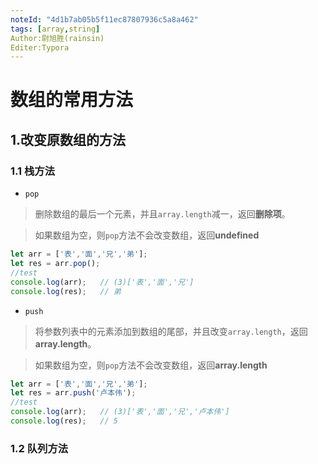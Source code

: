 ```yaml
---
noteId: "4d1b7ab05b5f11ec87807936c5a8a462"
tags: [array,string]
Author:尉旭胜(rainsin)
Editer:Typora
---
```


# 数组的常用方法

## 1.改变原数组的方法

### 1.1 栈方法

* `pop`

> 删除数组的最后一个元素，并且`array.length`减一，返回**删除项**。

> 如果数组为空，则`pop`方法不会改变数组，返回**undefined**

  ```js
  let arr = ['表','面','兄','弟'];
  let res = arr.pop();
  //test
  console.log(arr);   // (3)['表','面','兄']
  console.log(res);   // 弟
  ```

* `push`

> 将参数列表中的元素添加到数组的尾部，并且改变`array.length`，返回**array.length**。

> 如果数组为空，则`pop`方法不会改变数组，返回**array.length**

  ```js
let arr = ['表','面','兄','弟'];
let res = arr.push('卢本伟');
//test
console.log(arr);   // (3)['表','面','兄','卢本伟']
console.log(res);   // 5
  ```

### 1.2 队列方法

